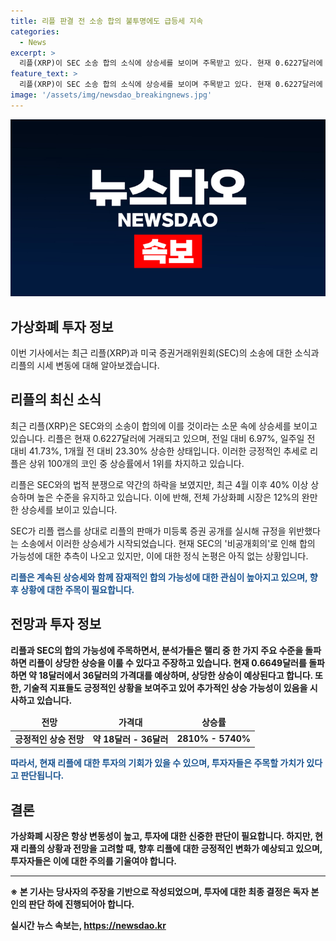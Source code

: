 ```yaml
---
title: 리플 판결 전 소송 합의 불투명에도 급등세 지속
categories:
  - News
excerpt: >
  리플(XRP)이 SEC 소송 합의 소식에 상승세를 보이며 주목받고 있다. 현재 0.6227달러에 거래되며 최근 일주일간 41.73% 상승하며 상위 100개 코인 중 상승률에서 1위를 차지했다. 리플과 SEC의 합의 전망은 높아졌지만, 관련된 전문가들의 의견은 분분하다. 분석가들은 리플의 폭발적 상승 가능성에 주목하고 있으며, 기술적 지표도 긍정적인 모습을 보이고 있다. 0.6649달러 돌파 시 18달러에서 36달러까지 가격이 상승할 수 있다는 전망이 나오고 있어 투자자들의 관심을 끌고 있다.
feature_text: >
  리플(XRP)이 SEC 소송 합의 소식에 상승세를 보이며 주목받고 있다. 현재 0.6227달러에 거래되며 최근 일주일간 41.73% 상승하며 상위 100개 코인 중 상승률에서 1위를 차지했다. 리플과 SEC의 합의 전망은 높아졌지만, 관련된 전문가들의 의견은 분분하다. 분석가들은 리플의 폭발적 상승 가능성에 주목하고 있으며, 기술적 지표도 긍정적인 모습을 보이고 있다. 0.6649달러 돌파 시 18달러에서 36달러까지 가격이 상승할 수 있다는 전망이 나오고 있어 투자자들의 관심을 끌고 있다.
image: '/assets/img/newsdao_breakingnews.jpg'
---
```


<p><img src="/assets/img/newsdao_breakingnews.jpg" alt="flaretime 속보" /></p>

<h2>가상화폐 투자 정보</h2>

<p data-ke-size="size16">이번 기사에서는 최근 리플(XRP)과 미국 증권거래위원회(SEC)의 소송에 대한 소식과 리플의 시세 변동에 대해 알아보겠습니다.</p>

<h2 data-ke-size="size26">리플의 최신 소식</h2>

<p>최근 리플(XRP)은 SEC와의 소송이 합의에 이를 것이라는 소문 속에 상승세를 보이고 있습니다. 리플은 현재 0.6227달러에 거래되고 있으며, 전일 대비 6.97%, 일주일 전 대비 41.73%, 1개월 전 대비 23.30% 상승한 상태입니다. 이러한 긍정적인 추세로 리플은 상위 100개의 코인 중 상승률에서 1위를 차지하고 있습니다.</p>

<p>리플은 SEC와의 법적 분쟁으로 약간의 하락을 보였지만, 최근 4월 이후 40% 이상 상승하며 높은 수준을 유지하고 있습니다. 이에 반해, 전체 가상화폐 시장은 12%의 완만한 상승세를 보이고 있습니다.</p>

<p>SEC가 리플 랩스를 상대로 리플의 판매가 미등록 증권 공개를 실시해 규정을 위반했다는 소송에서 이러한 상승세가 시작되었습니다. 현재 SEC의 '비공개회의'로 인해 합의 가능성에 대한 추측이 나오고 있지만, 이에 대한 정식 논평은 아직 없는 상황입니다.</p>

<p><b><span style="color: #1a5490;">리플은 계속된 상승세와 함께 잠재적인 합의 가능성에 대한 관심이 높아지고 있으며, 향후 상황에 대한 주목이 필요합니다.</span><b></p>

<h2 data-ke-size="size26">전망과 투자 정보</h2>

<p>리플과 SEC의 합의 가능성에 주목하면서, 분석가들은 랠리 중 한 가지 주요 수준을 돌파하면 리플이 상당한 상승을 이룰 수 있다고 주장하고 있습니다. 현재 0.6649달러를 돌파하면 약 18달러에서 36달러의 가격대를 예상하며, 상당한 상승이 예상된다고 합니다. 또한, 기술적 지표들도 긍정적인 상황을 보여주고 있어 추가적인 상승 가능성이 있음을 시사하고 있습니다.</p>

<table>
   <thead>
      <tr>
         <td style="text-align: center; height: 17px;"><b>전망</b></td>
         <td style="text-align: center; height: 17px;"><b>가격대</b></td>
         <td style="text-align: center; height: 17px;"><b>상승률</b></td>
      </tr>
   </thead>
   <tbody>
      <tr>
         <td style="text-align: center; height: 17px;"><b>긍정적인 상승 전망</b></td>
         <td style="text-align: center; height: 17px;">약 18달러 - 36달러</td>
         <td style="text-align: center; height: 17px;">2810% - 5740%</td>
      </tr>
   </tbody>
</table>

<p><b><span style="color: #1a5490;">따라서, 현재 리플에 대한 투자의 기회가 있을 수 있으며, 투자자들은 주목할 가치가 있다고 판단됩니다.</span><b></p>

<h2 data-ke-size="size26">결론</h2>

<p>가상화폐 시장은 항상 변동성이 높고, 투자에 대한 신중한 판단이 필요합니다. 하지만, 현재 리플의 상황과 전망을 고려할 때, 향후 리플에 대한 긍정적인 변화가 예상되고 있으며, 투자자들은 이에 대한 주의를 기울여야 합니다.</p>

<hr>

<p>※ 본 기사는 당사자의 주장을 기반으로 작성되었으며, 투자에 대한 최종 결정은 독자 본인의 판단 하에 진행되어아 합니다.</p>
실시간 뉴스 속보는, <a href="https://newsdao.kr" rel="dofollow">https://newsdao.kr</a>


